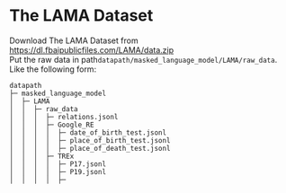 # The LAMA Dataset

Download The LAMA Dataset from https://dl.fbaipublicfiles.com/LAMA/data.zip   
Put the raw data in path`datapath/masked_language_model/LAMA/raw_data`.   
Like the following form:

```angular2html
datapath
├─ masked_language_model
│  ├─ LAMA
│  │  ├─ raw_data
│  │  │  ├─ relations.jsonl
│  │  │  ├─ Google_RE
│  │  │  │  ├─ date_of_birth_test.jsonl
│  │  │  │  ├─ place_of_birth_test.jsonl
│  │  │  │  ├─ place_of_death_test.jsonl
│  │  │  ├─ TREx
│  │  │  │  ├─ P17.jsonl
│  │  │  │  ├─ P19.jsonl
│  │  │  │  ├─
```
